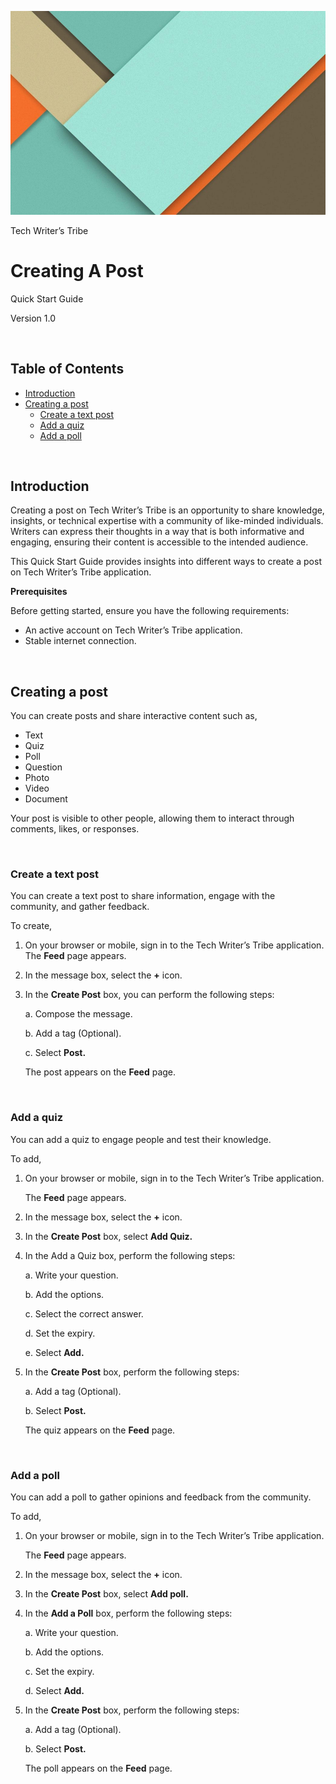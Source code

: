 ![image](/images/image.png)

Tech Writer’s Tribe
<!-- omit in toc -->
# Creating A Post
Quick Start Guide

Version 1.0




&nbsp;
<!-- omit in toc -->
## Table of Contents

- [Introduction](#introduction)
- [Creating a post](#creating-a-post-1)
  - [Create a text post](#create-a-text-post)
  - [Add a quiz](#add-a-quiz)
  - [Add a poll](#add-a-poll)


&nbsp;
## Introduction
Creating a post on Tech Writer’s Tribe is an opportunity to share knowledge, insights, or technical expertise with a community of like-minded individuals. Writers can express their thoughts in a way that is both informative and engaging, ensuring their content is accessible to the intended audience.

This Quick Start Guide provides insights into different ways to create a post on Tech Writer’s Tribe application.

**Prerequisites**

Before getting started, ensure you have the following requirements:
* An active account on Tech Writer’s Tribe application.
* Stable internet connection.

&nbsp;
## Creating a post
You can create posts and share interactive content such as,

* Text
* Quiz
* Poll
* Question
* Photo
* Video
* Document

Your post is visible to other people, allowing them to interact through comments, likes, or responses.

&nbsp;
### Create a text post

You can create a text post to share information, engage with the community, and gather feedback.

To create,

1. On your browser or mobile, sign in to the Tech Writer’s Tribe application.
The **Feed** page appears.

2. In the message box, select the **+** icon.

3. In the **Create Post** box, you can perform the following steps:

    
    a. Compose the message.

    b. Add a tag (Optional).

    c. Select **Post.**
    

    The post appears on the **Feed** page.

&nbsp;
### Add a quiz

You can add a quiz to engage people and test their knowledge.

To add,

1. On your browser or mobile, sign in to the Tech Writer’s Tribe application.

    The **Feed** page appears.

2. In the message box, select the **+** icon.
   
3. In the **Create Post** box, select **Add Quiz.** 

4. In the Add a Quiz box, perform the following steps:

    a. Write your question.

    b. Add the options.

    c. Select the correct answer.

    d. Set the expiry.

    e. Select **Add.**

5. In the **Create Post** box, perform the following steps:
   
    a. Add a tag (Optional).

    b. Select **Post.**

    The quiz appears on the **Feed** page.


&nbsp;
### Add a poll

You can add a poll to gather opinions and feedback from the community.

To add,
    
1. On your browser or mobile, sign in to the Tech Writer’s Tribe application.
    
    The **Feed** page appears.

2. In the message box, select the **+** icon.
   
3. In the **Create Post** box, select **Add poll.**
    
4. In the **Add a Poll** box, perform the following steps:
   
    a. Write your question.

    b. Add the options.

    c. Set the expiry.

    d. Select **Add.**

5. In the **Create Post** box, perform the following steps:

    a. Add a tag (Optional).
        
    b. Select **Post.**

    The poll appears on the **Feed** page.



   



